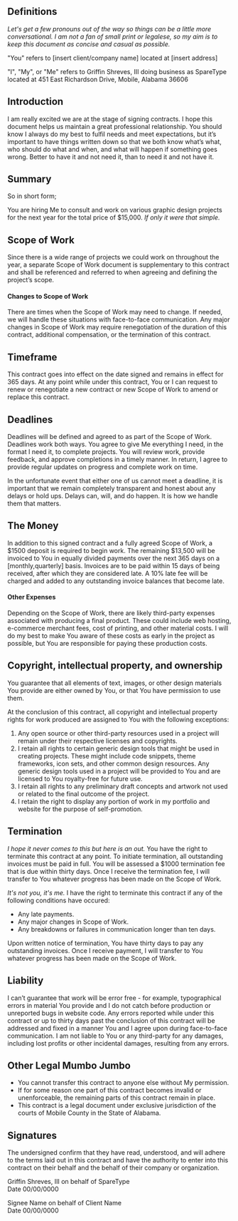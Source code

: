 ## Definitions
_Let's get a few pronouns out of the way so things can be a little more conversational. I am not a fan of small print or legalese, so my aim is to keep this document as concise and casual as possible._

"You" refers to [insert client/company name] located at [insert address]

"I", "My", or "Me" refers to Griffin Shreves, III doing business as SpareType located at 451 East Richardson Drive, Mobile, Alabama 36606

## Introduction
I am really excited we are at the stage of signing contracts. I hope this document helps us maintain a great professional relationship. You should know I always do my best to fulfil needs and meet expectations, but it’s important to have things written down so that we both know what’s what, who should do what and when, and what will happen if something goes wrong. Better to have it and not need it, than to need it and not have it.

## Summary
So in short form;

You are hiring Me to consult and work on various graphic design projects for the next year for the total price of $15,000. _If only it were that simple._

## Scope of Work
Since there is a wide range of projects we could work on throughout the year, a separate Scope of Work document is supplementary to this contract and shall be referenced and referred to when agreeing and defining the project’s scope.

#### Changes to Scope of Work
There are times when the Scope of Work may need to change. If needed, we will handle these situations with face-to-face communication. Any major changes in Scope of Work may require renegotiation of the duration of this contract, additional compensation, or the termination of this contract.

## Timeframe
This contract goes into effect on the date signed and remains in effect for 365 days. At any point while under this contract, You or I can request to renew or renegotiate a new contract or new Scope of Work to amend or replace this contract.

## Deadlines
Deadlines will be defined and agreed to as part of the Scope of Work. Deadlines work both ways. You agree to give Me everything I need, in the format I need it, to complete projects. You will review work, provide feedback, and approve completions in a timely manner. In return, I agree to provide regular updates on progress and complete work on time.

In the unfortunate event that either one of us cannot meet a deadline, it is important that we remain completely transparent and honest about any delays or hold ups. Delays can, will, and do happen. It is how we handle them that matters.

## The Money
In addition to this signed contract and a fully agreed Scope of Work, a $1500 deposit is required to begin work. The remaining $13,500 will be invoiced to You in equally divided payments over the next 365 days on a [monthly,quarterly] basis. Invoices are to be paid within 15 days of being received, after which they are considered late. A 10% late fee will be charged and added to any outstanding invoice balances that become late.

#### Other Expenses
Depending on the Scope of Work, there are likely third-party expenses associated with producing a final product. These could include web hosting, e-commerce merchant fees, cost of printing, and other material costs. I will do my best to make You aware of these costs as early in the project as possible, but You are responsible for paying these production costs.

##  Copyright, intellectual property, and ownership
You guarantee that all elements of text, images, or other design materials You provide are either owned by You, or that You have permission to use them.

At the conclusion of this contract, all copyright and intellectual property rights for work produced are assigned to You with the following exceptions:

1. Any open source or other third-party resources used in a project will remain under their respective licenses and copyrights.
2. I retain all rights to certain generic design tools that might be used in creating projects. These might include code snippets, theme frameworks, icon sets, and other common design resources. Any generic design tools used in a project will be provided to You and are licensed to You royalty-free for future use.
3. I retain all rights to any preliminary draft concepts and artwork not used or related to the final outcome of the project.
4. I retain the right to display any portion of work in my portfolio and website for the purpose of self-promotion.

## Termination
_I hope it never comes to this but here is an out._ You have the right to terminate this contract at any point. To initiate termination, all outstanding invoices must be paid in full. You will be assessed a $1000 termination fee that is due within thirty days. Once I receive the termination fee, I will transfer to You whatever progress has been made on the Scope of Work.

_It's not you, it's me._ I have the right to terminate this contract if any of the following conditions have occured:
- Any late payments.
- Any major changes in Scope of Work.
- Any breakdowns or failures in communication longer than ten days.

Upon written notice of termination, You have thirty days to pay any outstanding invoices. Once I receive payment, I will transfer to You whatever progress has been made on the Scope of Work.

## Liability
I can’t guarantee that work will be error free - for example, typographical errors in material You provide and I do not catch before production or unreported bugs in website code. Any errors reported while under this contract or up to thirty days past the conclusion of this contract will be addressed and fixed in a manner You and I agree upon during face-to-face communication. I am not liable to You or any third-party for any damages, including lost profits or other incidental damages, resulting from any errors.

## Other Legal Mumbo Jumbo
- You cannot transfer this contract to anyone else without My permission.
- If for some reason one part of this contract becomes invalid or unenforceable, the remaining parts of this contract remain in place.
- This contract is a legal document under exclusive jurisdiction of the courts of Mobile County in the State of Alabama.

## Signatures

The undersigned confirm that they have read, understood, and will adhere to the terms laid out in this contract and have the authority to enter into this contract on their behalf and the behalf of their company or organization.



Griffin Shreves, III on behalf of SpareType  
Date 00/00/0000



Signee Name on behalf of Client Name  
Date 00/00/0000